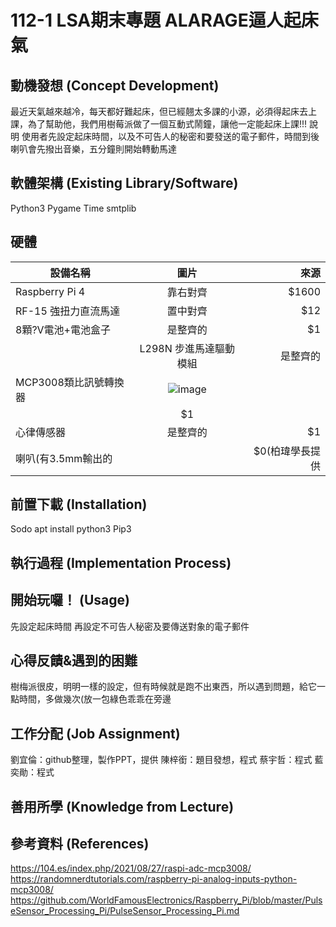 # 112-1 LSA期末專題 ALARAGE逼人起床氣

## 動機發想 (Concept Development)
最近天氣越來越冷，每天都好難起床，但已經翹太多課的小源，必須得起床去上課，為了幫助他，我們用樹莓派做了一個互動式鬧鐘，讓他一定能起床上課!!!
說明
使用者先設定起床時間，以及不可告人的秘密和要發送的電子郵件，時間到後喇叭會先撥出音樂，五分鐘則開始轉動馬達
## 軟體架構 (Existing Library/Software)
Python3
Pygame
Time
smtplib
## 硬體
| 設備名稱     | 圖片           | 來源  |
| ---- |:---:| ---:|
| Raspberry Pi 4        | 靠右對齊      | $1600 |
| RF-15 強扭力直流馬達        | 置中對齊      |   $12 |
| 8顆?V電池+電池盒子      | 是整齊的      |    $1 |
| | L298N 步進馬達驅動模組      | 是整齊的      |    $1 |      | 是整齊的      |    $1 |
| MCP3008類比訊號轉換器      | ![image](https://github.com/Liulun10/112-1-LSA/assets/148021967/d1dd9456-b3b6-4554-9d6f-684c9157edb7)
      |    $1 |
| 心律傳感器     | 是整齊的      |    $1 |
| 喇叭(有3.5mm輸出的      |       |    $0(柏瑋學長提供 |




## 前置下載 (Installation)
Sodo apt install python3
Pip3
## 執行過程 (Implementation Process)

## 開始玩囉！ (Usage)
先設定起床時間
再設定不可告人秘密及要傳送對象的電子郵件

## 心得反饋&遇到的困難
樹梅派很皮，明明一樣的設定，但有時候就是跑不出東西，所以遇到問題，給它一點時間，多做幾次(放一包綠色乖乖在旁邊

## 工作分配 (Job Assignment)
劉宜倫：github整理，製作PPT，提供
陳梓銜：題目發想，程式
蔡宇哲：程式
藍奕勛：程式
## 善用所學 (Knowledge from Lecture)
## 參考資料 (References)
https://104.es/index.php/2021/08/27/raspi-adc-mcp3008/
https://randomnerdtutorials.com/raspberry-pi-analog-inputs-python-mcp3008/
https://github.com/WorldFamousElectronics/Raspberry_Pi/blob/master/PulseSensor_Processing_Pi/PulseSensor_Processing_Pi.md
